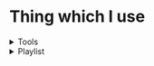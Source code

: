 # Thing which I use

<details>
<summary>Tools</summary>

[vscode](https://code.visualstudio.com/)

[gnome-terminal](https://gitlab.gnome.org/GNOME/gnome-terminal)

[cinnamon](https://wiki.archlinux.org/title/cinnamon)

</details>

<details>
<summary>Playlist</summary>
I always listen to Grioten's tracks.

[BRXKEN](https://www.youtube.com/watch?v=POv3xK7Phso)

[HIGH 4LERT](https://www.youtube.com/watch?v=cZGJCMVVCrU)

[THRILLER](https://www.youtube.com/watch?v=sdM2rnq8WIM)

[PSYCHO!](https://www.youtube.com/watch?v=1IvyOUiftIM)

[MYBAD!](https://www.youtube.com/watch?v=TVqF_jVtgA8)

[COPY!](https://www.youtube.com/watch?v=uV8MSY_gTUg)

[BREAKYOURBONES](https://www.youtube.com/watch?v=vAQPzoCrxfM)

[RUGA!](https://www.youtube.com/watch?v=Ke2rytUslz8)

[Hollow Shikai](https://www.youtube.com/watch?v=0THfcQTM2Cc)

[MUDD](https://www.youtube.com/watch?v=G20TxJRTv1A)

[$neaky Snitch](https://www.youtube.com/watch?v=Q2lK8PGgiaE)

[In the hills](https://www.youtube.com/watch?v=I7G-YfmKab4)

[Step Back](https://www.youtube.com/watch?v=ModYrt62Vx0)

[ZOOM!](https://www.youtube.com/watch?v=gMD_pHHAWXM)

</details>
